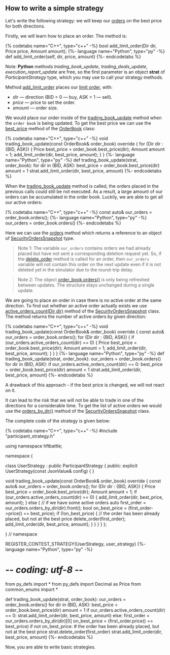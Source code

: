 ## How to write a simple strategy

Let's write the following strategy: we will keep our [orders](/terms.md#order) on the best price for both directions.

Firstly, we will learn how to place an order.
The method is:

{% codetabs name="C++", type="c++" -%}
bool add_limit_order(Dir dir, Price price, Amount amount);
{%- language name="Python", type="py" -%}
def add_limit_order(self, dir, price, amount)
{%- endcodetabs %}

Note: **Python** methods *trading_book_update*, *trading_deals_update*, *execution_report_update* are free, so the first parameter is an object **strat** of *ParticipantStrategy* type, which you may use to call your strategy methods.

Method [add_limit_order](/api/ParticipantStrategy.md#add_limit_order) places our [limit order](/terms.md#limit_order), with:

- *dir* — direction (BID = 0 — buy, ASK = 1 — sell).
- *price* — price to set the order.
- *amount* — order size.

We would place our order inside of the [trading_book_update](/api/ParticipantStrategy.md#trading_book_update) method when the `order book` is being updated.
To get the best price we can use the [best_price](/api/OrderBook.md#best_price) method of the [OrderBook](/api/OrderBook.md) class:

{% codetabs name="C++", type="c++" -%}
void trading_book_update(const OrderBook& order_book) override {
  for (Dir dir : {BID, ASK}) {
    Price best_price = order_book.best_price(dir);
    Amount amount = 1;
    add_limit_order(dir, best_price, amount);
  }
}
{%- language name="Python", type="py" -%}
def trading_book_update(strat, order_book):
    for dir in (BID, ASK):
        best_price = order_book.best_price(dir)
        amount = 1
        strat.add_limit_order(dir, best_price, amount)
{%- endcodetabs %}

When the [trading_book_update](/api/ParticipantStrategy.md#trading_book_update) method is called, the orders placed in the previous calls could still be not executed.
As a result, a large amount of our orders can be accumulated in the order book.
Luckily, we are able to get all our active orders:

{% codetabs name="C++", type="c++" -%}
const auto& our_orders = order_book.orders();
{%- language name="Python", type="py" -%}
our_orders = order_book.orders()
{%- endcodetabs %}

Here we can use the [orders](/api/OrderBook.md#orders) method which returns a reference to an object of [SecurityOrdersSnapshot](/api/SecurityOrdersSnapshot.md) type.

> Note 1: The variable `our_orders` contains orders we had already placed but have not sent a corresponding deletion request yet.
> So, if the [delete_order](/api/ParticipantStrategy.md#delete_order) method is called for an order, then `our_orders` variable will not contain this order on the next update even if it is not deleted yet in the simulator due to the round-trip delay.

> Note 2: The object [order_book.orders()](/api/OrderBook.md#orders) is only being refreshed between updates. The structure stays unchanged during a single update.

We are going to place an order in case there is no active order at the same direction.
To find out whether an active order actually exists we use [active_orders_count(Dir dir)](/api/SecurityOrdersSnapshot.md#active_orders_count) method of the [SecurityOrdersSnapshot](/api/SecurityOrdersSnapshot.md) class. The method returns the number of active orders by given direction:

{% codetabs name="C++", type="c++" -%}
void trading_book_update(const OrderBook& order_book) override {
  const auto& our_orders = order_book.orders();
  for (Dir dir : {BID, ASK}) {
    if (our_orders.active_orders_count(dir) == 0) {
      Price best_price = order_book.best_price(dir);
      Amount amount = 1;
      add_limit_order(dir, best_price, amount);
    }
  }
}
{%- language name="Python", type="py" -%}
def trading_book_update(strat, order_book):
    our_orders = order_book.orders()
    for dir in (BID, ASK):
        if our_orders.active_orders_count(dir) == 0:
            best_price = order_book.best_price(dir)
            amount = 1
            strat.add_limit_order(dir, best_price, amount)
{%- endcodetabs %}

A drawback of this approach - if the best price is changed, we will not react on it.

It can lead to the risk that we will not be able to trade in one of the directions for a considerable time.
To get the list of active orders we would use the [orders_by_dir()](/api/SecurityOrdersSnapshot.md#orders_by_dir) method of the [SecurityOrdersSnapshot](/api/SecurityOrdersSnapshot.md#) class.

The complete code of the strategy is given below:

{% codetabs name="C++", type="c++" -%}
#include "participant_strategy.h"

using namespace hftbattle;

namespace {

class UserStrategy : public ParticipantStrategy {
public:
  explicit UserStrategy(const JsonValue& config) { }

  void trading_book_update(const OrderBook& order_book) override {
    const auto& our_orders = order_book.orders();
    for (Dir dir : {BID, ASK}) {
      Price best_price = order_book.best_price(dir);
      Amount amount = 1;
      if (our_orders.active_orders_count(dir) == 0) {
        add_limit_order(dir, best_price, amount);
      } else {  // if we have some active orders
        auto first_order = our_orders.orders_by_dir(dir).front();
        bool on_best_price = (first_order->price() == best_price);
        if (!on_best_price) { // the order has been already placed, but not at the best price
          delete_order(first_order);
          add_limit_order(dir, best_price, amount);
        }
      }
    }
  }
};

}  // namespace

REGISTER_CONTEST_STRATEGY(UserStrategy, user_strategy)
{%- language name="Python", type="py" -%}
# -*- coding: utf-8 -*-

from py_defs import *
from py_defs import Decimal as Price
from common_enums import *


def trading_book_update(strat, order_book):
    our_orders = order_book.orders()
    for dir in (BID, ASK):
        best_price = order_book.best_price(dir)
        amount = 1
        if our_orders.active_orders_count(dir) == 0:
            strat.add_limit_order(dir, best_price, amount)
        else:
            first_order = our_orders.orders_by_dir(dir)[0]
            on_best_price = (first_order.price() == best_price)
            if not on_best_price:  # the order has been already placed, but not at the best price
                strat.delete_order(first_order)
                strat.add_limit_order(dir, best_price, amount)
{%- endcodetabs %}

Now, you are able to write basic strategies.
